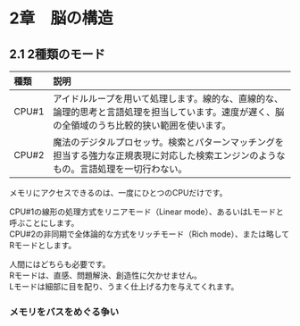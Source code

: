 # 2章　脳の構造

## 2.1 2種類のモード

|種類|説明|
|:-|:-|
|CPU#1|アイドルループを用いて処理します。線的な、直線的な、論理的思考と言語処理を担当しています。速度が遅く、脳の全領域のうち比較的狭い範囲を使います。|
|CPU#2|魔法のデジタルプロセッサ。検索とパターンマッチングを担当する強力な正規表現に対応した検索エンジンのようなもの。言語処理を一切行わない。|

メモリにアクセスできるのは、一度にひとつのCPUだけです。

CPU#1の線形の処理方式をリニアモード（Linear mode）、あるいはLモードと呼ぶことにします。<br>
CPU#2の非同期で全体論的な方式をリッチモード（Rich mode）、または略してRモードとします。

人間にはどちらも必要です。<br>
Rモードは、直感、問題解決、創造性に欠かせません。<br>
Lモードは細部に目を配り、うまく仕上げる力を与えてくれます。

### メモリをバスをめぐる争い
